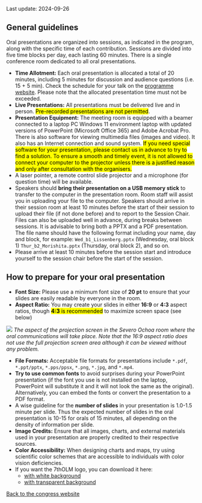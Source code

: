 Last update: 2024-09-26

## General guidelines

Oral presentations are organized into sessions, as indicated in the program, along with the specific time of each contribution. Sessions are divided into five time blocks per day, each lasting 60 minutes. There is a single conference room dedicated to all oral presentations.

- **Time Allotment:** Each oral presentation is allocated a total of 20 minutes, including 5 minutes for discussion and audience questions (i.e. 15 + 5 min). Check the schedule for your talk on the [programme website](https://lherzolite2024.github.io/programme/). Please note that the allocated presentation time must not be exceeded.
- **Live Presentations:** All presentations must be delivered live and in person. <mark>Pre-recorded presentations are not permitted</mark>.
- **Presentation Equipment:** The meeting room is equipped with a beamer connected to a laptop PC Windows 11 environment laptop with updated versions of PowerPoint (Microsoft Office 365) and Adobe Acrobat Pro. There is also software for viewing multimedia files (images and video). It also has an Internet connection and sound system.  <mark>If you need special software for your presentation, please contact us in advance to try to find a solution. To ensure a smooth and timely event, it is not allowed to connect your computer to the projector unless there is a justified reason and only after consultation with the organisers.</mark>
- A laser pointer, a remote control slide projector and a microphone (for question time) will be available.
- Speakers should **bring their presentation on a USB memory stick** to transfer to the computer in the presentation room. Room staff will assist you in uploading your file to the computer. Speakers should arrive in their session room at least 10 minutes before the start of their session to upload their file (if not done before) and to report to the Session Chair. Files can also be uploaded well in advance, during breaks between sessions. It is advisable to bring both a PPTX and a PDF presentation. The file name should have the following format including your name, day and block, for example: ``Wed_b1_Lissenberg.pptx`` (Wednesday, oral block 1) ``Thur_b2_Morishita.pptx`` (Thursday, oral block 2), and so on.
- Please arrive at least 10 minutes before the session start and introduce yourself to the session chair before the start of the session.


## How to prepare for your oral presentation

- **Font Size:** Please use a minimum font size of **20 pt** to ensure that your slides are easily readable by everyone in the room.
- **Aspect Ratio:** You may create your slides in either **16:9** or **4:3** aspect ratios, though <mark>**4:3** is recommended</mark> to maximize screen space (see below)

![](https://raw.githubusercontent.com/lherzolite2024/lherzolite2024.github.io/refs/heads/main/imgs/IMG_20240918_123917.jpg)
_The aspect of the projection screen in the Severo Ochoa room where the oral communications will take place. Note that the 16:9 aspect ratio does not use the full projection screen area although it can be viewed without any problem._

- **File Formats:** Acceptable file formats for presentations include `*.pdf`, `*.ppt/pptx`, `*.pps/ppsx`, `*.png`, `*.jpg`, and `*.mp4`.
- **Try to use common fonts** to avoid surprises during your PowerPoint presentation (if the font you use is not installed on the laptop, PowerPoint will substitute it and it will not look the same as the original). Alternatively, you can embed the fonts or convert the presentation to a PDF format.
- A wise guideline for the **number of slides** in your presentation is 1.0-1.5 minute per slide. Thus the expected number of slides in the oral presentation is 10-15 for orals of 15 minutes, all depending on the density of information per slide.
- **Image Credits:** Ensure that all images, charts, and external materials used in your presentation are properly credited to their respective sources.
- **Color Accessibility:** When designing charts and maps, try using scientific color schemes that are accessible to individuals with color vision deficiencies.
- If you want the 7thOLM logo, you can download it here:
  - [with white background](https://raw.githubusercontent.com/lherzolite2024/lherzolite2024.github.io/main/imgs/logo.jpg)
  - [with transparent background](https://raw.githubusercontent.com/lherzolite2024/lherzolite2024.github.io/refs/heads/main/imgs/logo_transparent_background.png)




[Back to the congress website](https://lherzolite2024.github.io/)
